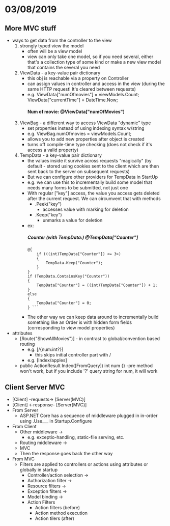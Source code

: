 # 03/08/2019

## More MVC stuff
- ways to get data from the controller to the view
    1. strongly typed view the model
        - often will be a view model
        - view can only take one model, so if you need several, either that's a collection type of some kind or make a new view model that contains the several you need
    2. ViewData - a key-value pair dictionary
        - this obj is reachable via a property on Controller
        - can assign values in controller and access in the view (during the same HTTP request! It's cleared between requests)
        - e.g. ViewData["numOfmovies"] = viewModels.Count; 
               ViewData["currentTime"] = DateTime.Now;
               <h4>Num of movie: @ViewData["numOfMovies"]</h4>
    3. ViewBag - a different way to access ViewData "dynamic" type
        - set properties instead of using indexing syntax w/string
        - e.g. ViewBag.numOfmovies = viewModels.Count; 
        - allows you to add new properties after object is created
        - turns off compile-time type checking (does not check if it's access a valid property)
    4. TempData - a key-value pair dictionary
        - the values inside it survive across requests "magically" (by default - stored using cookies sent to the client which are then sent back to the server on subsequent requests)
        - But we can configure  other providers for TempData in StartUp
        - e.g. we can use this to incrementally build some model that needs many forms to be submitted,  not just one
        - With regular ["key"] access, the value you access gets deleted after the current request.  We can circumvent that with methods 
            - .Peek("key")
                - accesses value with marking for deletion
            - .Keep("key")
                - unmarks a value for deletion
        - ex: <h5>Counter (with TempData:) @TempData["Counter"]</h5>
            ```cshtml
            @{
                if (((int)TempData["Counter"]) <= 3>)
                {
                    TempData.Keep("Counter");
                }
            }
            if (TempData.ContainsKey("Counter"))
            {
                TempData["Counter"] = ((int)TempData["Counter"]) + 1;
            }
            else
            {
                TempData["Counter"] = 0;
            } ```
        - The other way we can keep data around to incrementally build something like an Order is with hidden form fields (corresponding to view model properties)
- attributes
    - [Route("ShowAllMovies")] - in contrast to global/convention based routing
        - e.g. [/{num:int?}]
            - this skips initial controller part with /
        - e.g. [Index/apples]
    - public ActionResult Index([FromQuery]) int num {}
        -pre method won't work, but if you include '?' query string for num,  it will work

## Client Server MVC
- [Client] -requests-> [Server(MVC)]
- [Client] <-response- [Server(MVC)]
- From Server
    - ASP.NET Core has a sequence of middleware plugged in in-order using .Use___ in Startup.Configure
- From Client
    - Other middleware ->
        - e.g. exceptio-handling, static-file serving, etc.
    - Routing middleware ->
    - MVC
    - Then the response goes back the other way
- From MVC
    - Filters are applied to controllers  or actions using attributes or globally in startup
        - Controller/action selection ->
        - Authorization filter ->
        - Resource filters ->
        - Exception filters ->
        - Model binding ->
        - Action Filters
            - Action filters (before)
            - Action method execution
            - Action tilers (after)

